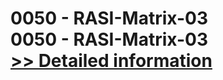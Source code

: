 # 0050 - RASI-Matrix-03<br />0050 - RASI-Matrix-03<br />[>> Detailed information](https://secure.shareit.com/shareit/product.html?productid=300915707&affiliateid=200057808)